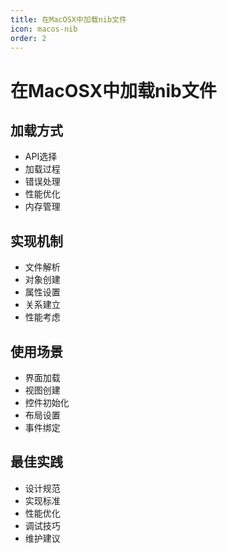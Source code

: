```yaml
---
title: 在MacOSX中加载nib文件
icon: macos-nib
order: 2
---
```


# 在MacOSX中加载nib文件

## 加载方式
- API选择
- 加载过程
- 错误处理
- 性能优化
- 内存管理

## 实现机制
- 文件解析
- 对象创建
- 属性设置
- 关系建立
- 性能考虑

## 使用场景
- 界面加载
- 视图创建
- 控件初始化
- 布局设置
- 事件绑定

## 最佳实践
- 设计规范
- 实现标准
- 性能优化
- 调试技巧
- 维护建议
